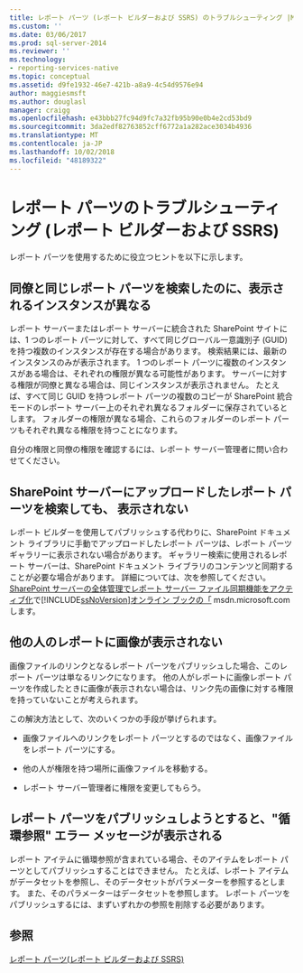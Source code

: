 ```yaml
---
title: レポート パーツ (レポート ビルダーおよび SSRS) のトラブルシューティング |Microsoft Docs
ms.custom: ''
ms.date: 03/06/2017
ms.prod: sql-server-2014
ms.reviewer: ''
ms.technology:
- reporting-services-native
ms.topic: conceptual
ms.assetid: d9fe1932-46e7-421b-a8a9-4c54d9576e94
author: maggiesmsft
ms.author: douglasl
manager: craigg
ms.openlocfilehash: e43bbb27fc94d9fc7a32fb95b90e0b4e2cd53bd9
ms.sourcegitcommit: 3da2edf82763852cff6772a1a282ace3034b4936
ms.translationtype: MT
ms.contentlocale: ja-JP
ms.lasthandoff: 10/02/2018
ms.locfileid: "48189322"
---
```

# <a name="troubleshoot-report-parts-report-builder-and-ssrs"></a>レポート パーツのトラブルシューティング (レポート ビルダーおよび SSRS)
  レポート パーツを使用するために役立つヒントを以下に示します。  
  
## <a name="why-do-my-co-worker-and-i-see-different-instances-of-the-same-report-part-when-we-search-for-it"></a>同僚と同じレポート パーツを検索したのに、表示されるインスタンスが異なる  
 レポート サーバーまたはレポート サーバーに統合された SharePoint サイトには、1 つのレポート パーツに対して、すべて同じグローバル一意識別子 (GUID) を持つ複数のインスタンスが存在する場合があります。 検索結果には、最新のインスタンスのみが表示されます。 1 つのレポート パーツに複数のインスタンスがある場合は、それぞれの権限が異なる可能性があります。 サーバーに対する権限が同僚と異なる場合は、同じインスタンスが表示されません。 たとえば、すべて同じ GUID を持つレポート パーツの複数のコピーが SharePoint 統合モードのレポート サーバー上のそれぞれ異なるフォルダーに保存されているとします。 フォルダーの権限が異なる場合、これらのフォルダーのレポート パーツもそれぞれ異なる権限を持つことになります。  
  
 自分の権限と同僚の権限を確認するには、レポート サーバー管理者に問い合わせてください。  
  
## <a name="when-i-search-for-report-parts-that-i-uploaded-to-a-sharepoint-server-i-do-not-see-them-why-not"></a>SharePoint サーバーにアップロードしたレポート パーツを検索しても、 表示されない  
 レポート ビルダーを使用してパブリッシュする代わりに、SharePoint ドキュメント ライブラリに手動でアップロードしたレポート パーツは、レポート パーツ ギャラリーに表示されない場合があります。 ギャラリー検索に使用されるレポート サーバーは、SharePoint ドキュメント ライブラリのコンテンツと同期することが必要な場合があります。 詳細については、次を参照してください。 [SharePoint サーバーの全体管理でレポート サーバー ファイル同期機能をアクティブ化](../../2014/reporting-services/activate-report-server-file-sync-feature-sharepoint-central-administration.md)で[!INCLUDE[ssNoVersion](../includes/ssnoversion-md.md)][オンライン ブックの「](http://go.microsoft.com/fwlink/?LinkId=154888) msdn.microsoft.com します。  
  
## <a name="why-cant-others-see-the-image-in-their-reports"></a>他の人のレポートに画像が表示されない  
 画像ファイルのリンクとなるレポート パーツをパブリッシュした場合、このレポート パーツは単なるリンクになります。 他の人がレポートに画像レポート パーツを作成したときに画像が表示されない場合は、リンク先の画像に対する権限を持っていないことが考えられます。  
  
 この解決方法として、次のいくつかの手段が挙げられます。  
  
-   画像ファイルへのリンクをレポート パーツとするのではなく、画像ファイルをレポート パーツにする。  
  
-   他の人が権限を持つ場所に画像ファイルを移動する。  
  
-   レポート サーバー管理者に権限を変更してもらう。  
  
## <a name="why-do-i-get-a-circular-reference-error-message-when-i-try-to-publish-my-report-part"></a>レポート パーツをパブリッシュしようとすると、"循環参照" エラー メッセージが表示される  
 レポート アイテムに循環参照が含まれている場合、そのアイテムをレポート パーツとしてパブリッシュすることはできません。 たとえば、レポート アイテムがデータセットを参照し、そのデータセットがパラメーターを参照するとします。 また、そのパラメーターはデータセットを参照します。 レポート パーツをパブリッシュするには、まずいずれかの参照を削除する必要があります。  
  
## <a name="see-also"></a>参照  
 [レポート パーツ&#40;レポート ビルダーおよび SSRS&#41;](report-parts-report-builder-and-ssrs.md)  
  
  
